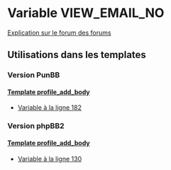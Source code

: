# Variable VIEW_EMAIL_NO
[Explication sur le forum des forums](http://forum.forumactif.com/t294113-listing-des-variables#VIEW_EMAIL_NO)

## Utilisations dans les templates

### Version PunBB

#### [Template profile_add_body](punbb/profile_add_body.md)
* [Variable à la ligne 182](../punbb/profile_add_body.tpl#L182)

### Version phpBB2

#### [Template profile_add_body](subsilver/profile_add_body.md)
* [Variable à la ligne 130](../subsilver/profile_add_body.tpl#L130)